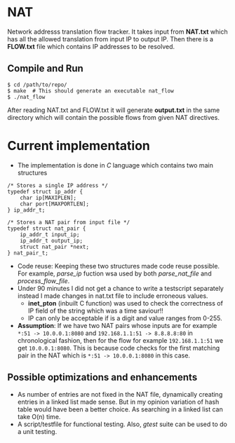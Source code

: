# NAT
Network addresss translation flow tracker. It takes input from **NAT.txt** which has all the allowed translation from input IP to output IP. Then there is a **FLOW.txt** file which contains IP addresses to be resolved.

## Compile and Run
```
$ cd /path/to/repo/
$ make  # This should generate an executable nat_flow
$ ./nat_flow
```
After reading NAT.txt and FLOW.txt it will generate **output.txt** in the same directory which will contain the possible flows from given NAT directives.

# Current implementation
* The implementation is done in *C* language which contains two main structures
```
/* Stores a single IP address */
typedef struct ip_addr {
    char ip[MAXIPLEN];
    char port[MAXPORTLEN];
} ip_addr_t;

/* Stores a NAT pair from input file */
typedef struct nat_pair {
    ip_addr_t input_ip;
    ip_addr_t output_ip;
    struct nat_pair *next;
} nat_pair_t;
```
* Code reuse: Keeping these two structures made code reuse possible. For example, _parse_ip_ fuction wsa used by both _parse_nat_file_ and _process_flow_file_.
* Under 90 minutes I did not get a chance to write a testscript separately instead I made changes in nat.txt file to include erroneous values.
  * __inet_pton__ (inbuilt C function) was used to check the correctness of IP field of the string which was a time saviour!!
  * IP can only be acceptable if is a digit and value ranges from 0-255.
* __Assumption__: If we have two NAT pairs whose inputs are for example `*:51 -> 10.0.0.1:8080` and `192.168.1.1:51 -> 8.8.8.8:80` in chronological fashion, then for the flow for example `192.168.1.1:51` we get `10.0.0.1:8080`. This is because code checks for the first matching pair in the NAT which is `*:51 -> 10.0.0.1:8080` in this case.

## Possible optimizations and enhancements
* As number of entries are not fixed in the NAT file, dynamically creating entries in a linked list made sense. But in my opinion variation of hash table would have been a better choice. As searching in a linked list can take O(n) time. 
* A script/testfile for functional testing. Also, *gtest* suite can be used to do a unit testing.
